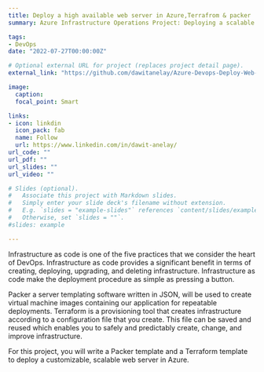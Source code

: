 ```yaml
---
title: Deploy a high available web server in Azure,Terrafrom & packer
summary: Azure Infrastructure Operations Project: Deploying a scalable IaaS web server in Azure

tags:
- DevOps
date: "2022-07-27T00:00:00Z"

# Optional external URL for project (replaces project detail page).
external_link: "https://github.com/dawitanelay/Azure-Devops-Deploy-Web-Server"

image:
  caption:
  focal_point: Smart

links:
- icon: linkdin
  icon_pack: fab
  name: Follow
  url: https://www.linkedin.com/in/dawit-anelay/
url_code: ""
url_pdf: ""
url_slides: ""
url_video: ""

# Slides (optional).
#   Associate this project with Markdown slides.
#   Simply enter your slide deck's filename without extension.
#   E.g. `slides = "example-slides"` references `content/slides/example-slides.md`.
#   Otherwise, set `slides = ""`.
#slides: example

---
```


Infrastructure as code is one of the five practices that we consider the heart of DevOps. Infrastructure as code provides a significant benefit in terms of creating, deploying, upgrading, and deleting infrastructure. Infrastructure as code make the deployment procedure as simple as pressing a button.

Packer a server templating software written in JSON, will be used to create virtual machine images containing our application for repeatable deployments. Terraform is a provisioning tool that creates infrastructure according to a configuration file that you create. This file can be saved and reused which enables you to safely and predictably create, change, and improve infrastructure.

For this project, you will write a Packer template and a Terraform template to deploy a customizable, scalable web server in Azure.
